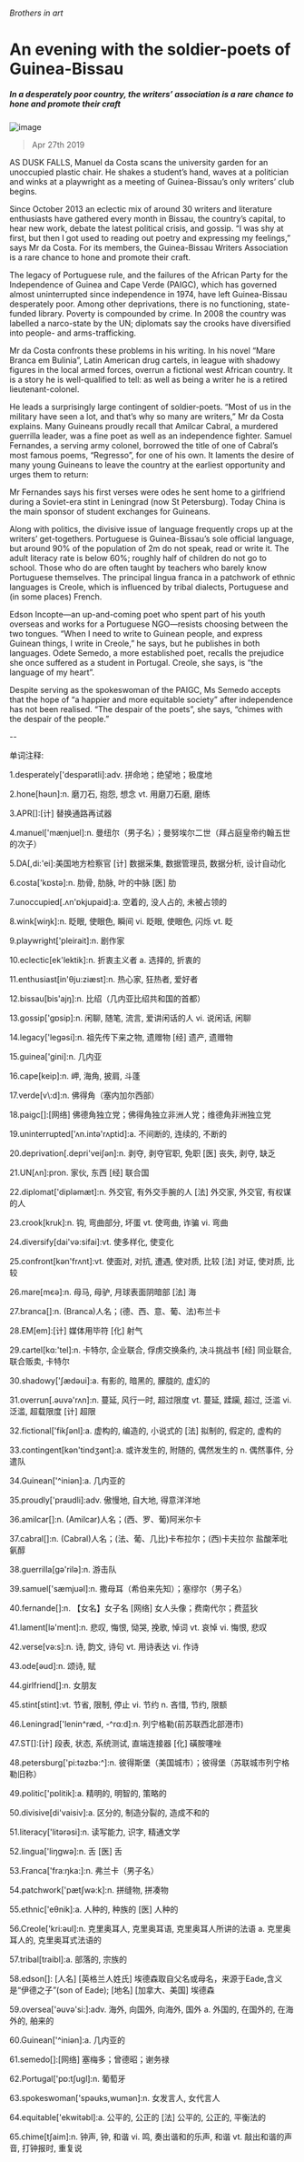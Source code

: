 ###### Brothers in art
# An evening with the soldier-poets of Guinea-Bissau 
##### In a desperately poor country, the writers’ association is a rare chance to hone and promote their craft 
![image](images/20190427_BKP004_0.jpg) 
> Apr 27th 2019 
AS DUSK FALLS, Manuel da Costa scans the university garden for an unoccupied plastic chair. He shakes a student’s hand, waves at a politician and winks at a playwright as a meeting of Guinea-Bissau’s only writers’ club begins. 
Since October 2013 an eclectic mix of around 30 writers and literature enthusiasts have gathered every month in Bissau, the country’s capital, to hear new work, debate the latest political crisis, and gossip. “I was shy at first, but then I got used to reading out poetry and expressing my feelings,” says Mr da Costa. For its members, the Guinea-Bissau Writers Association is a rare chance to hone and promote their craft. 
The legacy of Portuguese rule, and the failures of the African Party for the Independence of Guinea and Cape Verde (PAIGC), which has governed almost uninterrupted since independence in 1974, have left Guinea-Bissau desperately poor. Among other deprivations, there is no functioning, state-funded library. Poverty is compounded by crime. In 2008 the country was labelled a narco-state by the UN; diplomats say the crooks have diversified into people- and arms-trafficking. 
Mr da Costa confronts these problems in his writing. In his novel “Mare Branca em Bulinia”, Latin American drug cartels, in league with shadowy figures in the local armed forces, overrun a fictional west African country. It is a story he is well-qualified to tell: as well as being a writer he is a retired lieutenant-colonel. 
He leads a surprisingly large contingent of soldier-poets. “Most of us in the military have seen a lot, and that’s why so many are writers,” Mr da Costa explains. Many Guineans proudly recall that Amilcar Cabral, a murdered guerrilla leader, was a fine poet as well as an independence fighter. Samuel Fernandes, a serving army colonel, borrowed the title of one of Cabral’s most famous poems, “Regresso”, for one of his own. It laments the desire of many young Guineans to leave the country at the earliest opportunity and urges them to return: 
Mr Fernandes says his first verses were odes he sent home to a girlfriend during a Soviet-era stint in Leningrad (now St Petersburg). Today China is the main sponsor of student exchanges for Guineans. 
Along with politics, the divisive issue of language frequently crops up at the writers’ get-togethers. Portuguese is Guinea-Bissau’s sole official language, but around 90% of the population of 2m do not speak, read or write it. The adult literacy rate is below 60%; roughly half of children do not go to school. Those who do are often taught by teachers who barely know Portuguese themselves. The principal lingua franca in a patchwork of ethnic languages is Creole, which is influenced by tribal dialects, Portuguese and (in some places) French. 
Edson Incopte—an up-and-coming poet who spent part of his youth overseas and works for a Portuguese NGO—resists choosing between the two tongues. “When I need to write to Guinean people, and express Guinean things, I write in Creole,” he says, but he publishes in both languages. Odete Semedo, a more established poet, recalls the prejudice she once suffered as a student in Portugal. Creole, she says, is “the language of my heart”. 
Despite serving as the spokeswoman of the PAIGC, Ms Semedo accepts that the hope of “a happier and more equitable society” after independence has not been realised. “The despair of the poets”, she says, “chimes with the despair of the people.” 
-- 
 单词注释:
1.desperately['despәrәtli]:adv. 拼命地；绝望地；极度地 
2.hone[hәun]:n. 磨刀石, 抱怨, 想念 vt. 用磨刀石磨, 磨练 
3.APR[]:[计] 替换通路再试器 
4.manuel['mænjuel]:n. 曼纽尔（男子名）；曼努埃尔二世（拜占庭皇帝约翰五世的次子） 
5.DA[,di:'ei]:美国地方检察官 [计] 数据采集, 数据管理员, 数据分析, 设计自动化 
6.costa['kɒstә]:n. 肋骨, 肋脉, 叶的中脉 [医] 肋 
7.unoccupied[.ʌn'ɒkjupaid]:a. 空着的, 没人占的, 未被占领的 
8.wink[wiŋk]:n. 眨眼, 使眼色, 瞬间 vi. 眨眼, 使眼色, 闪烁 vt. 眨 
9.playwright['pleirait]:n. 剧作家 
10.eclectic[ek'lektik]:n. 折衷主义者 a. 选择的, 折衷的 
11.enthusiast[in'θju:ziæst]:n. 热心家, 狂热者, 爱好者 
12.bissau[bis'ajŋ]:n. 比绍（几内亚比绍共和国的首都） 
13.gossip['gɒsip]:n. 闲聊, 随笔, 流言, 爱讲闲话的人 vi. 说闲话, 闲聊 
14.legacy['legәsi]:n. 祖先传下来之物, 遗赠物 [经] 遗产, 遗赠物 
15.guinea['gini]:n. 几内亚 
16.cape[keip]:n. 岬, 海角, 披肩, 斗蓬 
17.verde[v\\:d]:n. 佛得角（塞内加尔西部） 
18.paigc[]:[网络] 佛德角独立党；佛得角独立非洲人党；维德角非洲独立党 
19.uninterrupted['ʌn.intә'rʌptid]:a. 不间断的, 连续的, 不断的 
20.deprivation[.depri'veiʃәn]:n. 剥夺, 剥夺官职, 免职 [医] 丧失, 剥夺, 缺乏 
21.UN[ʌn]:pron. 家伙, 东西 [经] 联合国 
22.diplomat['diplәmæt]:n. 外交官, 有外交手腕的人 [法] 外交家, 外交官, 有权谋的人 
23.crook[kruk]:n. 钩, 弯曲部分, 坏蛋 vt. 使弯曲, 诈骗 vi. 弯曲 
24.diversify[dai'vә:sifai]:vt. 使多样化, 使变化 
25.confront[kәn'frʌnt]:vt. 使面对, 对抗, 遭遇, 使对质, 比较 [法] 对证, 使对质, 比较 
26.mare[mєә]:n. 母马, 母驴, 月球表面阴暗部 [法] 海 
27.branca[]:n. (Branca)人名；(德、西、意、葡、法)布兰卡 
28.EM[em]:[计] 媒体用毕符 [化] 射气 
29.cartel[kɑ:'tel]:n. 卡特尔, 企业联合, 俘虏交换条约, 决斗挑战书 [经] 同业联合, 联合贩卖, 卡特尔 
30.shadowy['ʃædәui]:a. 有影的, 暗黑的, 朦胧的, 虚幻的 
31.overrun[.әuvә'rʌn]:n. 蔓延, 风行一时, 超过限度 vt. 蔓延, 蹂躏, 超过, 泛滥 vi. 泛滥, 超载限度 [计] 超限 
32.fictional['fikʃәnl]:a. 虚构的, 编造的, 小说式的 [法] 拟制的, 假定的, 虚构的 
33.contingent[kәn'tindʒәnt]:a. 或许发生的, 附随的, 偶然发生的 n. 偶然事件, 分遣队 
34.Guinean['^iniәn]:a. 几内亚的 
35.proudly['praudli]:adv. 傲慢地, 自大地, 得意洋洋地 
36.amilcar[]:n. (Amilcar)人名；(西、罗、葡)阿米尔卡 
37.cabral[]:n. (Cabral)人名；(法、葡、几比)卡布拉尔；(西)卡夫拉尔 盐酸苯吡氨醇 
38.guerrilla[gә'rilә]:n. 游击队 
39.samuel['sæmjuәl]:n. 撒母耳（希伯来先知）；塞缪尔（男子名） 
40.fernande[]:n. 【女名】女子名 [网络] 女人头像；费南代尔；费蓝狄 
41.lament[lә'ment]:n. 悲叹, 悔恨, 恸哭, 挽歌, 悼词 vt. 哀悼 vi. 悔恨, 悲叹 
42.verse[vә:s]:n. 诗, 韵文, 诗句 vt. 用诗表达 vi. 作诗 
43.ode[әud]:n. 颂诗, 赋 
44.girlfriend[]:n. 女朋友 
45.stint[stint]:vt. 节省, 限制, 停止 vi. 节约 n. 吝惜, 节约, 限额 
46.Leningrad['lenin^ræd, -^rɑ:d]:n. 列宁格勒(前苏联西北部港市) 
47.ST[]:[计] 段表, 状态, 系统测试, 直端连接器 [化] 磺胺噻唑 
48.petersburg['pi:tәzbә:^]:n. 彼得斯堡（美国城市）；彼得堡（苏联城市列宁格勒旧称） 
49.politic['pɒlitik]:a. 精明的, 明智的, 策略的 
50.divisive[di'vaisiv]:a. 区分的, 制造分裂的, 造成不和的 
51.literacy['litәrәsi]:n. 读写能力, 识字, 精通文学 
52.lingua['liŋgwә]:n. 舌 [医] 舌 
53.Franca['fra:ŋka:]:n. 弗兰卡（男子名） 
54.patchwork['pætʃwә:k]:n. 拼缝物, 拼凑物 
55.ethnic['eθnik]:a. 人种的, 种族的 [医] 人种的 
56.Creole['kri:әul]:n. 克里奥耳人, 克里奥耳语, 克里奥耳人所讲的法语 a. 克里奥耳人的, 克里奥耳式法语的 
57.tribal[traibl]:a. 部落的, 宗族的 
58.edson[]: [人名] [英格兰人姓氏] 埃德森取自父名或母名，来源于Eade,含义是“伊德之子”(son of Eade); [地名] [加拿大、美国] 埃德森 
59.oversea['әuvә'si:]:adv. 海外, 向国外, 向海外, 国外 a. 外国的, 在国外的, 在海外的, 舶来的 
60.Guinean['^iniәn]:a. 几内亚的 
61.semedo[]:[网络] 塞梅多；曾德昭；谢务禄 
62.Portugal['pɒ:tʃugl]:n. 葡萄牙 
63.spokeswoman['spәuks,wumәn]:n. 女发言人, 女代言人 
64.equitable['ekwitәbl]:a. 公平的, 公正的 [法] 公平的, 公正的, 平衡法的 
65.chime[tʃaim]:n. 钟声, 钟, 和谐 vi. 鸣, 奏出谐和的乐声, 和谐 vt. 敲出和谐的声音, 打钟报时, 重复说 
